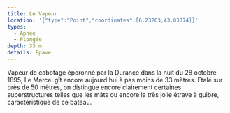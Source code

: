 ```yaml
---
title: Le Vapeur
location: '{"type":"Point","coordinates":[6.23263,43.03874]}'
types:
  - Apnée
  - Plongée
depth: 33 m
details: Epave
---
```

Vapeur de cabotage éperonné par la Durance dans la nuit du 28 octobre 1895, Le Marcel gît encore aujourd'hui à pas moins de 33 mètres. Etalé sur près de 50 mètres, on distingue encore clairement certaines superstructures telles que les mâts ou encore la très jolie étrave à guibre, caractéristique de ce bateau. 
